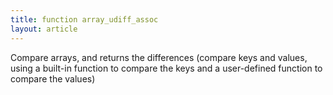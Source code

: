 ```yaml
---
title: function array_udiff_assoc
layout: article
---
```

Compare arrays, and returns the differences (compare keys and values, using a built-in function to compare the keys and a user-defined function to compare the values)